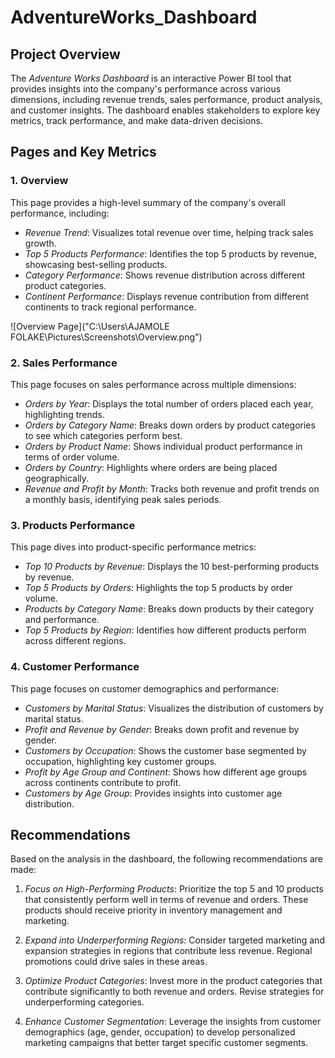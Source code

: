 # AdventureWorks_Dashboard

## Project Overview
The *Adventure Works Dashboard* is an interactive Power BI tool that provides insights into the company's performance across various dimensions, including revenue trends, sales performance, product analysis, and customer insights. The dashboard enables stakeholders to explore key metrics, track performance, and make data-driven decisions.

## Pages and Key Metrics

### 1. Overview
This page provides a high-level summary of the company's overall performance, including:
- *Revenue Trend*: Visualizes total revenue over time, helping track sales growth.
- *Top 5 Products Performance*: Identifies the top 5 products by revenue, showcasing best-selling products.
- *Category Performance*: Shows revenue distribution across different product categories.
- *Continent Performance*: Displays revenue contribution from different continents to track regional performance.

![Overview Page]("C:\Users\AJAMOLE FOLAKE\Pictures\Screenshots\Overview.png")




### 2. Sales Performance
This page focuses on sales performance across multiple dimensions:
- *Orders by Year*: Displays the total number of orders placed each year, highlighting trends.
- *Orders by Category Name*: Breaks down orders by product categories to see which categories perform best.
- *Orders by Product Name*: Shows individual product performance in terms of order volume.
- *Orders by Country*: Highlights where orders are being placed geographically.
- *Revenue and Profit by Month*: Tracks both revenue and profit trends on a monthly basis, identifying peak sales periods.


### 3. Products Performance
This page dives into product-specific performance metrics:
- *Top 10 Products by Revenue*: Displays the 10 best-performing products by revenue.
- *Top 5 Products by Orders*: Highlights the top 5 products by order volume.
- *Products by Category Name*: Breaks down products by their category and performance.
- *Top 5 Products by Region*: Identifies how different products perform across different regions.


### 4. Customer Performance
This page focuses on customer demographics and performance:
- *Customers by Marital Status*: Visualizes the distribution of customers by marital status.
- *Profit and Revenue by Gender*: Breaks down profit and revenue by gender.
- *Customers by Occupation*: Shows the customer base segmented by occupation, highlighting key customer groups.
- *Profit by Age Group and Continent*: Shows how different age groups across continents contribute to profit.
- *Customers by Age Group*: Provides insights into customer age distribution.


## Recommendations

Based on the analysis in the dashboard, the following recommendations are made:

1. *Focus on High-Performing Products*: Prioritize the top 5 and 10 products that consistently perform well in terms of revenue and orders. These products should receive priority in inventory management and marketing.
   
2. *Expand into Underperforming Regions*: Consider targeted marketing and expansion strategies in regions that contribute less revenue. Regional promotions could drive sales in these areas.

3. *Optimize Product Categories*: Invest more in the product categories that contribute significantly to both revenue and orders. Revise strategies for underperforming categories.

4. *Enhance Customer Segmentation*: Leverage the insights from customer demographics (age, gender, occupation) to develop personalized marketing campaigns that better target specific customer segments.


